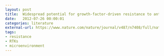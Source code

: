 ```yaml
---
layout: post
title:  Widespread potential for growth-factor-driven resistance to anticancer kinase inhibitors
date:   2012-07-26 00:00:01
categories: literature
external-url: https://www.nature.com/nature/journal/v487/n7408/full/nature11249.html
tags:
- resistance
- RTKs
- microenvironment
---
```


